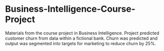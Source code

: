 # Business-Intelligence-Course-Project
Materials from the course project in Business Intelligence. Project predicted customer churn from data within a fictional bank. Churn was predicted and output was segmented into targets for marketing to reduce churn by 25%.

